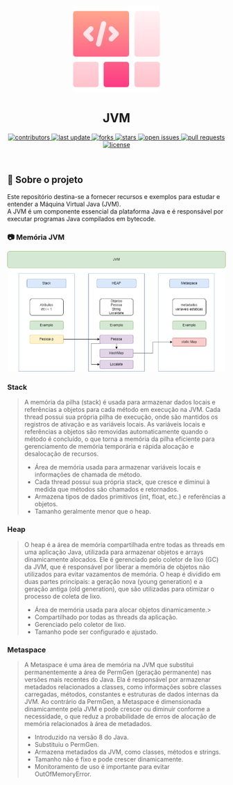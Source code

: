 <div align="center">

  <img src="assets/logo.png" alt="logo" width="200" height="auto" />
  <h1>JVM</h1>
  
<!-- Badges -->
<p>
  <a href="https://github.com/wesleyosantos91/JVM/graphs/contributors">
    <img src="https://img.shields.io/github/contributors/wesleyosantos91/JVM" alt="contributors" />
  </a>
  <a href="">
    <img src="https://img.shields.io/github/last-commit/wesleyosantos91/JVM" alt="last update" />
  </a>
  <a href="https://github.com/wesleyosantos91/JVM/network/members">
    <img src="https://img.shields.io/github/forks/wesleyosantos91/JVM" alt="forks" />
  </a>
  <a href="https://github.com/wesleyosantos91/JVM/stargazers">
    <img src="https://img.shields.io/github/stars/wesleyosantos91/JVM" alt="stars" />
  </a>
  <a href="https://github.com/wesleyosantos91/JVM/issues/">
    <img src="https://img.shields.io/github/issues/wesleyosantos91/JVM" alt="open issues" />
  </a>
  <a href="https://github.com/wesleyosantos91/JVM/pulls/">
    <img src="https://img.shields.io/github/issues-pr/wesleyosantos91/JVM" alt="pull requests" />
  </a>
  <a href="https://github.com/wesleyosantos91/JVM/blob/main/LICENSE">
    <img src="https://img.shields.io/github/license/wesleyosantos91/JVM" alt="license" />
  </a>
</p>
   
<br />
</div>

<!-- About the Project -->
## :star2: Sobre o projeto
<p>
    Este repositório destina-se a fornecer recursos e exemplos para estudar e entender a Máquina Virtual Java (JVM).</br>
    A JVM é um componente essencial da plataforma Java e é responsável por executar programas Java compilados em bytecode.
</p>

<!-- Screenshots -->
### :camera: Memória JVM

<div align="center"> 
  <img src="assets/00-jvm-memoria.png" alt="logo" width="600" height="auto" />
</div>

### Stack
> A memória da pilha (stack) é usada para armazenar dados locais e referências a objetos para cada método em execução na JVM. Cada thread possui sua própria pilha de execução, onde são mantidos os registros de ativação e as variáveis locais. As variáveis locais e referências a objetos são removidas automaticamente quando o método é concluído, o que torna a memória da pilha eficiente para gerenciamento de memória temporária e rápida alocação e desalocação de recursos.
> - Área de memória usada para armazenar variáveis locais e informações de chamada de método.
> - Cada thread possui sua própria stack, que cresce e diminui à medida que métodos são chamados e retornados.
> - Armazena tipos de dados primitivos (int, float, etc.) e referências a objetos.
> - Tamanho geralmente menor que o heap.

### Heap

> O heap é a área de memória compartilhada entre todas as threads em uma aplicação Java, utilizada para armazenar objetos e arrays dinamicamente alocados. Ele é gerenciado pelo coletor de lixo (GC) da JVM, que é responsável por liberar a memória de objetos não utilizados para evitar vazamentos de memória. O heap é dividido em duas partes principais: a geração nova (young generation) e a geração antiga (old generation), que são utilizadas para otimizar o processo de coleta de lixo.
> - Área de memória usada para alocar objetos dinamicamente.>
> - Compartilhado por todas as threads da aplicação.
> - Gerenciado pelo coletor de lixo.
> - Tamanho pode ser configurado e ajustado.


### Metaspace
> A Metaspace é uma área de memória na JVM que substitui permanentemente a área de PermGen (geração permanente) nas versões mais recentes do Java. Ela é responsável por armazenar metadados relacionados a classes, como informações sobre classes carregadas, métodos, constantes e estruturas de dados internas da JVM. Ao contrário da PermGen, a Metaspace é dimensionada dinamicamente pela JVM e pode crescer ou diminuir conforme a necessidade, o que reduz a probabilidade de erros de alocação de memória relacionados à área de metadados.
> - Introduzido na versão 8 do Java.
> - Substituiu o PermGen.
> - Armazena metadados da JVM, como classes, métodos e strings.
> - Tamanho não é fixo e pode crescer dinamicamente.
> - Monitoramento de uso é importante para evitar OutOfMemoryError.